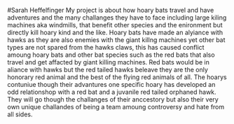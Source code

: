 #Sarah Heffelfinger
My project is about how hoary bats travel and have adventures and the many challanges they have to face including large kiling machines aka windmills, that benefit other species and the enironment but directly kill hoary kind and the like. 
Hoary bats have made an alyiance with hawks as they are also enemies with the giant killng machines yet other bat types are not spared from the hawks claws, this has caused conflict amoung hoary bats and other bat species such as the red bats that also travel and get affacted by giant killing machines.
Red bats would be in aliance with hawks but the red tailed hawks beleave they are the only honorary red animal and the best of the flying red animals of all.
The hoarys contuniue though their advantures one specific hoary has developed an odd relationshop with a red bat and a juvanile red tailed orphaned hawk. They will go though the challanges of their anccestory but also their very own unique challandes of being a team amoung controversy and hate from all sides.
